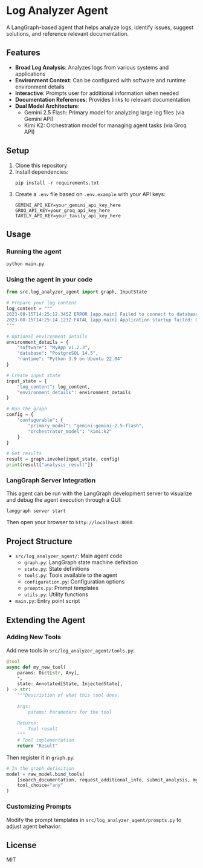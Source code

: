 # Log Analyzer Agent

A LangGraph-based agent that helps analyze logs, identify issues, suggest solutions, and reference relevant documentation.

## Features

- **Broad Log Analysis**: Analyzes logs from various systems and applications
- **Environment Context**: Can be configured with software and runtime environment details
- **Interactive**: Prompts user for additional information when needed
- **Documentation References**: Provides links to relevant documentation
- **Dual Model Architecture**:
  - Gemini 2.5 Flash: Primary model for analyzing large log files (via Gemini API)
  - Kimi K2: Orchestration model for managing agent tasks (via Groq API)

## Setup

1. Clone this repository
2. Install dependencies:
   ```
   pip install -r requirements.txt
   ```
3. Create a `.env` file based on `.env.example` with your API keys:
   ```
   GEMINI_API_KEY=your_gemini_api_key_here
   GROQ_API_KEY=your_groq_api_key_here
   TAVILY_API_KEY=your_tavily_api_key_here
   ```

## Usage

### Running the agent

```python
python main.py
```

### Using the agent in your code

```python
from src.log_analyzer_agent import graph, InputState

# Prepare your log content
log_content = """
2023-08-15T14:25:12.345Z ERROR [app.main] Failed to connect to database: Connection refused
2023-08-15T14:25:14.123Z FATAL [app.main] Application startup failed: Database connection error
"""

# Optional environment details
environment_details = {
    "software": "MyApp v1.2.3",
    "database": "PostgreSQL 14.5",
    "runtime": "Python 3.9 on Ubuntu 22.04"
}

# Create input state
input_state = {
    "log_content": log_content,
    "environment_details": environment_details
}

# Run the graph
config = {
    "configurable": {
        "primary_model": "gemini:gemini-2.5-flash",
        "orchestrator_model": "kimi:k2"
    }
}

# Get results
result = graph.invoke(input_state, config)
print(result["analysis_result"])
```

### LangGraph Server Integration

This agent can be run with the LangGraph development server to visualize and debug the agent execution through a GUI:

```
langgraph server start
```

Then open your browser to `http://localhost:8000`.

## Project Structure

- `src/log_analyzer_agent/`: Main agent code
  - `graph.py`: LangGraph state machine definition
  - `state.py`: State definitions
  - `tools.py`: Tools available to the agent
  - `configuration.py`: Configuration options
  - `prompts.py`: Prompt templates
  - `utils.py`: Utility functions
- `main.py`: Entry point script

## Extending the Agent

### Adding New Tools

Add new tools in `src/log_analyzer_agent/tools.py`:

```python
@tool
async def my_new_tool(
    params: Dict[str, Any],
    *,
    state: Annotated[State, InjectedState],
) -> str:
    """Description of what this tool does.
    
    Args:
        params: Parameters for the tool
        
    Returns:
        Tool result
    """
    # Tool implementation
    return "Result"
```

Then register it in `graph.py`:

```python
# In the graph definition
model = raw_model.bind_tools(
    [search_documentation, request_additional_info, submit_analysis, my_new_tool], 
    tool_choice="any"
)
```

### Customizing Prompts

Modify the prompt templates in `src/log_analyzer_agent/prompts.py` to adjust agent behavior.

## License

MIT